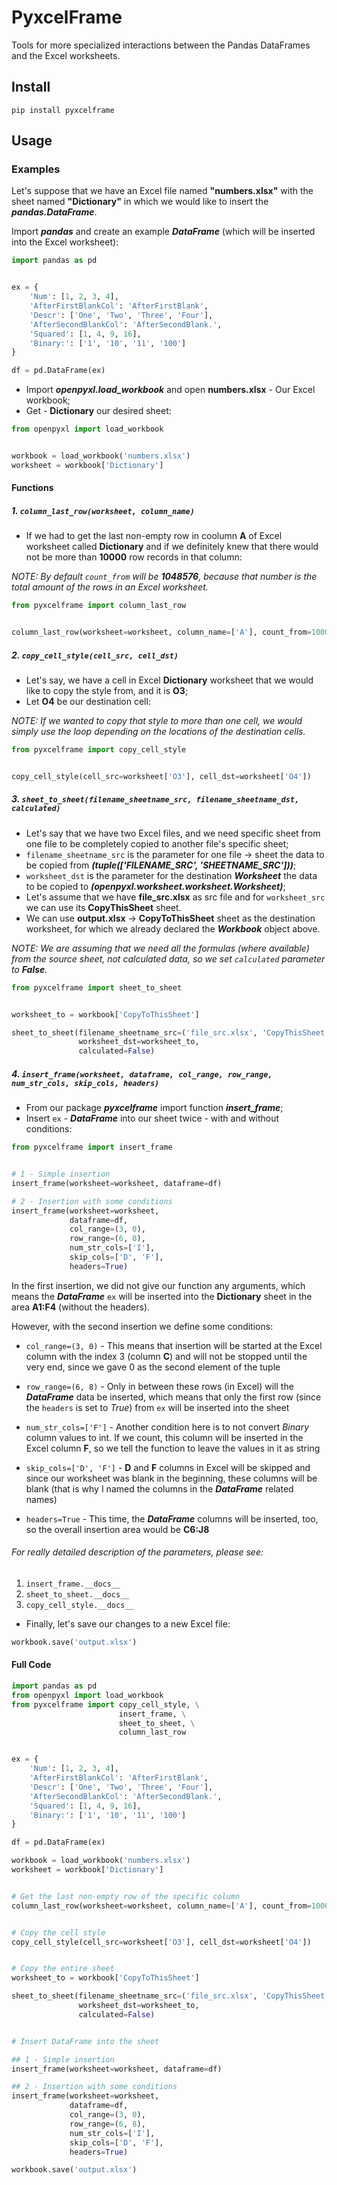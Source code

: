 # PyxcelFrame

Tools for more specialized interactions between the Pandas DataFrames and the Excel worksheets.

## Install

`pip install pyxcelframe`

## Usage

### Examples

Let's suppose that we have an Excel file named **"numbers.xlsx"** with the sheet
named **"Dictionary"** in which we would like to insert the ___pandas.DataFrame___.


Import ___pandas___ and create an example ___DataFrame___ (which will be inserted into the Excel worksheet):

```python
import pandas as pd


ex = {
    'Num': [1, 2, 3, 4],
    'AfterFirstBlankCol': 'AfterFirstBlank',
    'Descr': ['One', 'Two', 'Three', 'Four'],
    'AfterSecondBlankCol': 'AfterSecondBlank.',
    'Squared': [1, 4, 9, 16],
    'Binary:': ['1', '10', '11', '100']
}

df = pd.DataFrame(ex)
```

- Import ___openpyxl.load_workbook___ and open **numbers.xlsx** - Our Excel workbook;
- Get - **Dictionary** our desired sheet:

```python
from openpyxl import load_workbook


workbook = load_workbook('numbers.xlsx')
worksheet = workbook['Dictionary']
```
#### Functions

##### 1. `column_last_row(worksheet, column_name)`

- If we had to get the last non-empty row in coolumn __A__ of Excel worksheet called __Dictionary__ and if we definitely knew that there would not be more than __10000__ row records in that column:


_NOTE: By default `count_from` will be __1048576__, because that number is the total amount of the rows in an Excel worksheet._
```python
from pyxcelframe import column_last_row


column_last_row(worksheet=worksheet, column_name=['A'], count_from=10000)
```

##### 2. `copy_cell_style(cell_src, cell_dst)`

- Let's say, we have a cell in Excel __Dictionary__ worksheet that we would like to copy the style from,
and it is __O3__;
- Let __O4__ be our destination cell:

_NOTE: If we wanted to copy that style to more than one cell, we would simply use the loop
depending on the locations of the destination cells._

```python
from pyxcelframe import copy_cell_style


copy_cell_style(cell_src=worksheet['O3'], cell_dst=worksheet['O4'])
```

##### 3. `sheet_to_sheet(filename_sheetname_src, filename_sheetname_dst, calculated)`

- Let's say that we have two Excel files, and we need specific sheet from one file
to be completely copied to another file's specific sheet;
- `filename_sheetname_src` is the parameter for one file -> sheet the data
to be copied from ___(tuple(['FILENAME_SRC', 'SHEETNAME_SRC']))___;
- `worksheet_dst` is the parameter for the destination ___Worksheet___ the data
to be copied to ___(openpyxl.worksheet.worksheet.Worksheet)___;
- Let's assume that we have __file_src.xlsx__ as src file and for `worksheet_src` we can
use its __CopyThisSheet__ sheet.
- We can use __output.xlsx__ -> __CopyToThisSheet__ sheet as the destination worksheet, for which
we already declared the ___Workbook___ object above.

_NOTE: We are assuming that we need all the formulas (where available) from the source sheet, not calculated data, so we set `calculated` parameter to __False__._

```python
from pyxcelframe import sheet_to_sheet


worksheet_to = workbook['CopyToThisSheet']

sheet_to_sheet(filename_sheetname_src=('file_src.xlsx', 'CopyThisSheet'),
               worksheet_dst=worksheet_to,
               calculated=False)
```

##### 4. `insert_frame(worksheet, dataframe, col_range, row_range, num_str_cols, skip_cols, headers)`

- From our package ___pyxcelframe___ import function ___insert_frame___;
- Insert `ex` - ___DataFrame___ into our sheet twice - with and without conditions:

```python
from pyxcelframe import insert_frame


# 1 - Simple insertion
insert_frame(worksheet=worksheet, dataframe=df)

# 2 - Insertion with some conditions
insert_frame(worksheet=worksheet,
             dataframe=df,
             col_range=(3, 0),
             row_range=(6, 8),
             num_str_cols=['I'],
             skip_cols=['D', 'F'],
             headers=True)
```

In the first insertion, we did not give our function any arguments, which means the ___DataFrame___
`ex` will be inserted into the __Dictionary__ sheet in the area __A1:F4__ (without the headers).

However, with the second insertion we define some conditions:

- `col_range=(3, 0)` - This means that insertion will be started at the Excel column with the
index 3 (column __C__) and will not be stopped until the very end, since we gave 0 as the
second element of the tuple

- `row_range=(6, 8)` - Only in between these rows (in Excel) will the ___DataFrame___ data be inserted,
which means that only the first row (since the `headers` is set to _True_) from `ex` will be inserted into the sheet

- `num_str_cols=['F']` - Another condition here is to not convert _Binary_ column values to int.
If we count, this column will be inserted in the Excel column __F__, so we tell the function to leave
the values in it as string

- `skip_cols=['D', 'F']` - __D__ and __F__ columns in Excel will be skipped and since our worksheet
was blank in the beginning, these columns will be blank (that is why I named the columns in the
___DataFrame___ related names)

- `headers=True` - This time, the ___DataFrame___ columns will be inserted, too, so the overall
insertion area would be __C6:J8__

###### For really detailed description of the parameters, please see:
1. `insert_frame.__docs__`
2. `sheet_to_sheet.__docs__`
3. `copy_cell_style.__docs__`

- Finally, let's save our changes to a new Excel file:

```python
workbook.save('output.xlsx')
```

#### Full Code

```python
import pandas as pd
from openpyxl import load_workbook
from pyxcelframe import copy_cell_style, \
                        insert_frame, \
                        sheet_to_sheet, \
                        column_last_row


ex = {
    'Num': [1, 2, 3, 4],
    'AfterFirstBlankCol': 'AfterFirstBlank',
    'Descr': ['One', 'Two', 'Three', 'Four'],
    'AfterSecondBlankCol': 'AfterSecondBlank.',
    'Squared': [1, 4, 9, 16],
    'Binary:': ['1', '10', '11', '100']
}

df = pd.DataFrame(ex)

workbook = load_workbook('numbers.xlsx')
worksheet = workbook['Dictionary']


# Get the last non-empty row of the specific column
column_last_row(worksheet=worksheet, column_name=['A'], count_from=10000)


# Copy the cell style
copy_cell_style(cell_src=worksheet['O3'], cell_dst=worksheet['O4'])


# Copy the entire sheet
worksheet_to = workbook['CopyToThisSheet']

sheet_to_sheet(filename_sheetname_src=('file_src.xlsx', 'CopyThisSheet'),
               worksheet_dst=worksheet_to,
               calculated=False)


# Insert DataFrame into the sheet

## 1 - Simple insertion
insert_frame(worksheet=worksheet, dataframe=df)

## 2 - Insertion with some conditions
insert_frame(worksheet=worksheet,
             dataframe=df,
             col_range=(3, 0),
             row_range=(6, 8),
             num_str_cols=['I'],
             skip_cols=['D', 'F'],
             headers=True)

workbook.save('output.xlsx')
```
